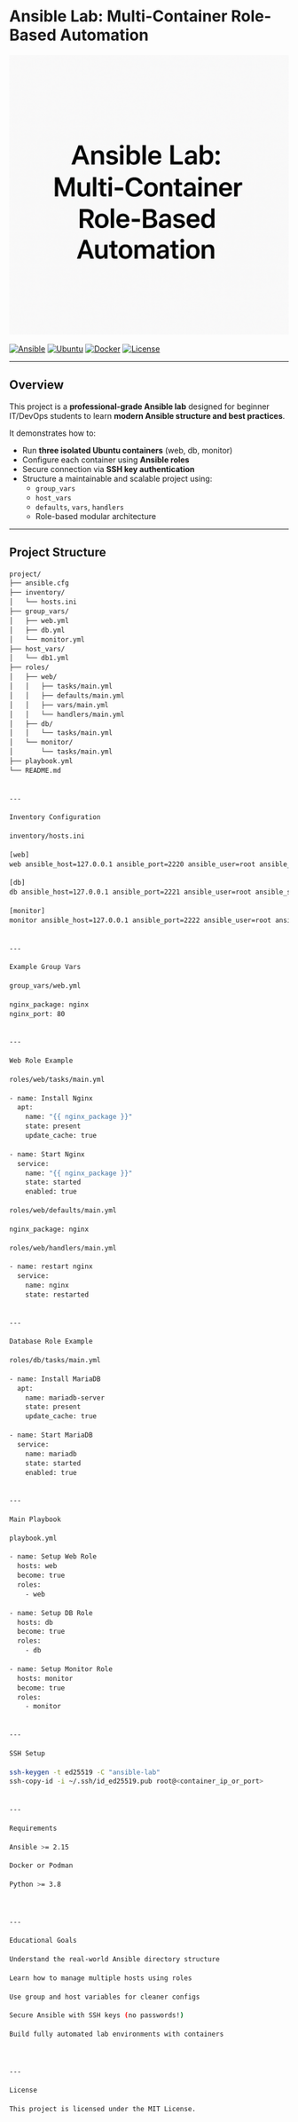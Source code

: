 # Ansible Lab: Multi-Container Role-Based Automation

![Banner](https://raw.githubusercontent.com/ahmadsheikhi89/Ansible-multi-container-setup/main/banner.png)

[![Ansible](https://img.shields.io/badge/Ansible-Automation-EE0000?logo=ansible&logoColor=white)](https://www.ansible.com/)
[![Ubuntu](https://img.shields.io/badge/Ubuntu-22.04-E95420?logo=ubuntu&logoColor=white)](https://ubuntu.com/)
[![Docker](https://img.shields.io/badge/Docker-Containerized-2496ED?logo=docker&logoColor=white)](https://www.docker.com/)
[![License](https://img.shields.io/badge/License-MIT-green.svg)](LICENSE)

---

## Overview

This project is a **professional-grade Ansible lab** designed for beginner IT/DevOps students to learn **modern Ansible structure and best practices**.

It demonstrates how to:
- Run **three isolated Ubuntu containers** (web, db, monitor)
- Configure each container using **Ansible roles**
- Secure connection via **SSH key authentication**
- Structure a maintainable and scalable project using:
  - `group_vars`
  - `host_vars`
  - `defaults`, `vars`, `handlers`
  - Role-based modular architecture

---

## Project Structure

```bash
project/
├── ansible.cfg
├── inventory/
│   └── hosts.ini
├── group_vars/
│   ├── web.yml
│   ├── db.yml
│   └── monitor.yml
├── host_vars/
│   └── db1.yml
├── roles/
│   ├── web/
│   │   ├── tasks/main.yml
│   │   ├── defaults/main.yml
│   │   ├── vars/main.yml
│   │   └── handlers/main.yml
│   ├── db/
│   │   └── tasks/main.yml
│   └── monitor/
│       └── tasks/main.yml
├── playbook.yml
└── README.md


---

Inventory Configuration

inventory/hosts.ini

[web]
web ansible_host=127.0.0.1 ansible_port=2220 ansible_user=root ansible_ssh_private_key_file=~/.ssh/id_ed25519

[db]
db ansible_host=127.0.0.1 ansible_port=2221 ansible_user=root ansible_ssh_private_key_file=~/.ssh/id_ed25519

[monitor]
monitor ansible_host=127.0.0.1 ansible_port=2222 ansible_user=root ansible_ssh_private_key_file=~/.ssh/id_ed25519


---

Example Group Vars

group_vars/web.yml

nginx_package: nginx
nginx_port: 80


---

Web Role Example

roles/web/tasks/main.yml

- name: Install Nginx
  apt:
    name: "{{ nginx_package }}"
    state: present
    update_cache: true

- name: Start Nginx
  service:
    name: "{{ nginx_package }}"
    state: started
    enabled: true

roles/web/defaults/main.yml

nginx_package: nginx

roles/web/handlers/main.yml

- name: restart nginx
  service:
    name: nginx
    state: restarted


---

Database Role Example

roles/db/tasks/main.yml

- name: Install MariaDB
  apt:
    name: mariadb-server
    state: present
    update_cache: true

- name: Start MariaDB
  service:
    name: mariadb
    state: started
    enabled: true


---

Main Playbook

playbook.yml

- name: Setup Web Role
  hosts: web
  become: true
  roles:
    - web

- name: Setup DB Role
  hosts: db
  become: true
  roles:
    - db

- name: Setup Monitor Role
  hosts: monitor
  become: true
  roles:
    - monitor


---

SSH Setup

ssh-keygen -t ed25519 -C "ansible-lab"
ssh-copy-id -i ~/.ssh/id_ed25519.pub root@<container_ip_or_port>


---

Requirements

Ansible >= 2.15

Docker or Podman

Python >= 3.8



---

Educational Goals

Understand the real-world Ansible directory structure

Learn how to manage multiple hosts using roles

Use group and host variables for cleaner configs

Secure Ansible with SSH keys (no passwords!)

Build fully automated lab environments with containers



---

License

This project is licensed under the MIT License.
